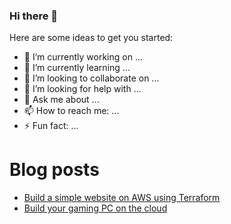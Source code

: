 ### Hi there 👋


Here are some ideas to get you started:

- 🔭 I’m currently working on ...
- 🌱 I’m currently learning ...
- 👯 I’m looking to collaborate on ...
- 🤔 I’m looking for help with ...
- 💬 Ask me about ...
- 📫 How to reach me: ...
- ⚡ Fun fact: ...


# Blog posts
<!-- BLOG-POST-LIST:START -->
- [Build a simple website on AWS using Terraform](https://medium.com/@mattia.borsoi/build-a-simple-website-on-aws-using-terraform-a1a9f2678e9d?source=rss-79d75d9ade2b------2)
- [Build your gaming PC on the cloud](https://medium.com/@mattia.borsoi/build-your-gaming-pc-on-the-cloud-cf023fa80ee8?source=rss-79d75d9ade2b------2)
<!-- BLOG-POST-LIST:END -->